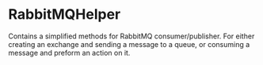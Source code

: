 # RabbitMQHelper
Contains a simplified methods for RabbitMQ consumer/publisher.
For either creating an exchange and sending a message to a queue,
or consuming a message and preform an action on it.
